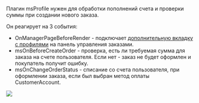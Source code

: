 Плагин msProfile нужен для обработки пополнений счета и проверки суммы при создании нового заказа.

Он реагирует на 3 события:

* OnManagerPageBeforeRender - подключает [дополнительную вкладку с профилями][1] на панель управления заказами.
* msOnBeforeCreateOrder - проверка, есть ли требуемая сумма для заказа на счете пользователя. Если нет - заказ не будет оформлен и покупатель получит ошибку.
* msOnChangeOrderStatus - списание со счета пользователя, при оформлении заказа, если был выбран метод оплаты CustomerAccount.

[![](http://file.modx.pro/files/c/0/0/c004f06da5a54dc4be2fa592148a6af0s.jpg)](http://file.modx.pro/files/c/0/0/c004f06da5a54dc4be2fa592148a6af0.png)

[1]: /ru/01_Компоненты/02_miniShop2/05_Другие_дополнения/05_msProfile/01_Интерфейс.md